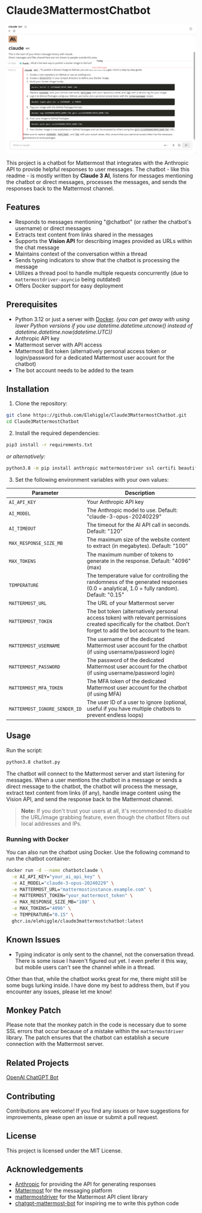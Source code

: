 # Claude3MattermostChatbot

![Mattermost chat with bot example](./chat.png)

This project is a chatbot for Mattermost that integrates with the Anthropic API to provide helpful responses to user messages. The chatbot - like this readme - is mostly written by **Claude 3 AI**, listens for messages mentioning the chatbot or direct messages, processes the messages, and sends the responses back to the Mattermost channel.

## Features

- Responds to messages mentioning "@chatbot" (or rather the chatbot's username) or direct messages
- Extracts text content from links shared in the messages
- Supports the **Vision API** for describing images provided as URLs within the chat message
- Maintains context of the conversation within a thread
- Sends typing indicators to show that the chatbot is processing the message
- Utilizes a thread pool to handle multiple requests concurrently (due to `mattermostdriver-asyncio` being outdated)
- Offers Docker support for easy deployment

## Prerequisites

- Python 3.12 or just a server with [Docker](https://docs.docker.com/get-started/). _(you can get away with using lower Python versions if you use datetime.datetime.utcnow() instead of datetime.datetime.now(datetime.UTC))_
- Anthropic API key
- Mattermost server with API access
- Mattermost Bot token (alternatively personal access token or login/password for a dedicated Mattermost user account for the chatbot)
- The bot account needs to be added to the team

## Installation

1. Clone the repository:

```bash
git clone https://github.com/Elehiggle/Claude3MattermostChatbot.git
cd Claude3MattermostChatbot
```

2. Install the required dependencies:

```bash
pip3 install -r requirements.txt
```
_or alternatively:_
```bash
python3.8 -m pip install anthropic mattermostdriver ssl certifi beautifulsoup4 pillow httpx
```

3. Set the following environment variables with your own values:

| Parameter | Description                                                                                                                                                          |
| --- |----------------------------------------------------------------------------------------------------------------------------------------------------------------------|
| `AI_API_KEY` | Your Anthropic API key                                                                                                                                               |
| `AI_MODEL` | The Anthropic model to use. Default: "claude-3-opus-20240229"                                                                                                        |
| `AI_TIMEOUT` | The timeout for the AI API call in seconds. Default: "120"                                                                                                           |
| `MAX_RESPONSE_SIZE_MB` | The maximum size of the website content to extract (in megabytes). Default: "100"                                                                                    |
| `MAX_TOKENS` | The maximum number of tokens to generate in the response. Default: "4096" (max)                                                                                      |
| `TEMPERATURE` | The temperature value for controlling the randomness of the generated responses (0.0 = analytical, 1.0 = fully random). Default: "0.15"                              |
| `MATTERMOST_URL` | The URL of your Mattermost server                                                                                                                                    |
| `MATTERMOST_TOKEN` | The bot token (alternatively personal access token) with relevant permissions created specifically for the chatbot. Don't forget to add the bot account to the team. |
| `MATTERMOST_USERNAME` | The username of the dedicated Mattermost user account for the chatbot (if using username/password login)                                                             |
| `MATTERMOST_PASSWORD` | The password of the dedicated Mattermost user account for the chatbot (if using username/password login)                                                             |
| `MATTERMOST_MFA_TOKEN` | The MFA token of the dedicated Mattermost user account for the chatbot (if using MFA)                                                                                |
| `MATTERMOST_IGNORE_SENDER_ID` | The user ID of a user to ignore (optional, useful if you have multiple chatbots to prevent endless loops)                                                            |

## Usage

Run the script:

```bash
python3.8 chatbot.py
```

The chatbot will connect to the Mattermost server and start listening for messages.
When a user mentions the chatbot in a message or sends a direct message to the chatbot, the chatbot will process the message, extract text content from links (if any), handle image content using the Vision API, and send the response back to the Mattermost channel.

> **Note:** If you don't trust your users at all, it's recommended to disable the URL/image grabbing feature, even though the chatbot filters out local addresses and IPs.

### Running with Docker

You can also run the chatbot using Docker. Use the following command to run the chatbot container:

```bash
docker run -d --name chatbotclaude \
  -e AI_API_KEY="your_ai_api_key" \
  -e AI_MODEL="claude-3-opus-20240229" \
  -e MATTERMOST_URL="mattermostinstance.example.com" \
  -e MATTERMOST_TOKEN="your_mattermost_token" \
  -e MAX_RESPONSE_SIZE_MB="100" \
  -e MAX_TOKENS="4096" \
  -e TEMPERATURE="0.15" \
  ghcr.io/elehiggle/claude3mattermostchatbot:latest
```

## Known Issues

- Typing indicator is only sent to the channel, not the conversation thread. There is some issue I haven't figured out yet. I even prefer it this way, but mobile users can't see the channel while in a thread.

Other than that, while the chatbot works great for me, there might still be some bugs lurking inside. I have done my best to address them, but if you encounter any issues, please let me know!

## Monkey Patch

Please note that the monkey patch in the code is necessary due to some SSL errors that occur because of a mistake within the `mattermostdriver` library. The patch ensures that the chatbot can establish a secure connection with the Mattermost server.

## Related Projects

[OpenAI ChatGPT Bot](https://github.com/Elehiggle/ChatGPTMattermostChatbot)

## Contributing

Contributions are welcome! If you find any issues or have suggestions for improvements, please open an issue or submit a pull request.

## License

This project is licensed under the MIT License.

## Acknowledgements

- [Anthropic](https://www.anthropic.com/) for providing the API for generating responses
- [Mattermost](https://mattermost.com/) for the messaging platform
- [mattermostdriver](https://github.com/Vaelor/python-mattermost-driver) for the Mattermost API client library
- [chatgpt-mattermost-bot](https://github.com/yGuy/chatgpt-mattermost-bot) for inspiring me to write this python code